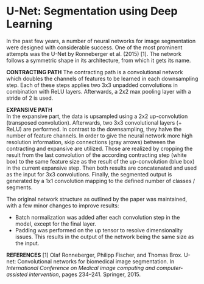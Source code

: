 # U-Net: Segmentation using Deep Learning

In the past few years, a number of neural networks for image segmentation were designed with considerable success. One of the most prominent attempts was the U-Net by Ronneberger et al. (2015) [1]. The network follows a symmetric shape in its architecture, from which it gets its name.

**CONTRACTING PATH**
The contracting path is a convolutional network which doubles the channels of features to be  learned in each downsampling step. Each of these steps applies two 3x3 unpadded convolutions in combination with ReLU layers. Afterwards, a 2x2 max pooling layer with a stride of 2  is used.

**EXPANSIVE PATH**  
In the expansive part, the data is upsampled using a 2x2 up-convolution (transposed convolution). Afterwards, two 3x3 convolutional layers (+ ReLU) are performed. In contrast to the downsampling, they halve the number of feature channels. In order to give the neural network more high resolution information, skip connections (gray arrows) between the contracting and expansive are utilized. Those are realized by cropping the result from the last convolution of the according contracting step (white box) to the same feature size as the result of the up-convolution (blue box) in the current expansive step. Then both results are concatenated and used as the input for 3x3 convolutions. Finally, the segmented output is  generated by a 1x1 convolution mapping to the defined number of classes / segments.

The original network structure as outlined by the paper was maintained, with a few minor changes to improve results:
* Batch normalization was added after each convolution step in the model, except for the final layer. 
* Padding was performed on the up tensor to resolve dimensionality issues. This results in the output of the network being the same size as the input.

**REFERENCES**
[1] Olaf Ronneberger, Philipp Fischer, and Thomas Brox. U-net: Convolutional networks for
biomedical image segmentation. In *International Conference on Medical image computing and computer-assisted intervention*, pages 234–241. Springer, 2015.
